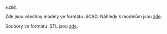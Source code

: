 <sub>[<-zpět](https://github.com/robodilna/gramofon/tree/main/models)</sub>

Zde jsou všechny modely ve formátu .SCAD.
Náhledy k modelům jsou [zde](https://github.com/robodilna/gramofon/tree/main/models/images).

Soubory ve formátu .STL jsou [zde](https://github.com/robodilna/gramofon/tree/main/models/stl-models).
